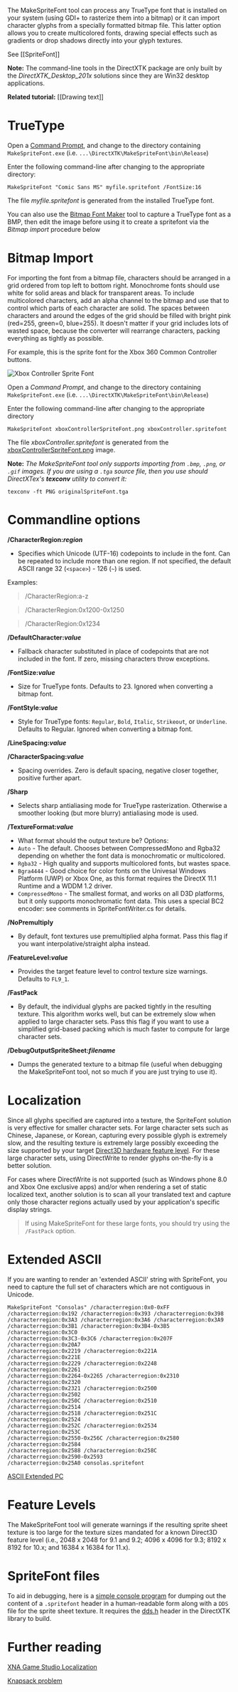 The MakeSpriteFont tool can process any TrueType font that is installed on your system (using GDI+ to rasterize them into a bitmap) or it can import character glyphs from a specially formatted bitmap file. This latter option allows you to create multicolored fonts, drawing special effects such as gradients or drop shadows directly into your glyph textures.

See [[SpriteFont]]

**Note:** The command-line tools in the DirectXTK package are only built by the _DirectXTK_Desktop_201x_ solutions since they are Win32 desktop applications.

**Related tutorial:** [[Drawing text]]

# TrueType
Open a [Command Prompt](http://windows.microsoft.com/en-us/windows/command-prompt-faq), and change to the directory containing ``MakeSpriteFont.exe`` (i.e. ``...\DirectXTK\MakeSpriteFont\bin\Release``)

Enter the following command-line after changing to the appropriate directory:

    MakeSpriteFont "Comic Sans MS" myfile.spritefont /FontSize:16

The file _myfile.spritefont_ is generated from the installed TrueType font.

You can also use the [Bitmap Font Maker](http://xbox.create.msdn.com/en-US/education/catalog/utility/bitmap_font_maker) tool to capture a TrueType font as a BMP, then edit the image before using it to create a spritefont via the _Bitmap import_ procedure below

# Bitmap Import
For importing the font from a bitmap file, characters should be arranged in a grid ordered from top left to bottom right. Monochrome fonts should use white for solid areas and black for transparent areas. To include multicolored characters, add an alpha channel to the bitmap and use that to control which parts of each character are solid. The spaces between characters and around the edges of the grid should be filled with bright pink (red=255, green=0, blue=255). It doesn't matter if your grid includes lots of wasted space, because the converter will rearrange characters, packing everything as tightly as possible.

For example, this is the sprite font for the Xbox 360 Common Controller buttons.

![Xbox Controller Sprite Font](https://github.com/Microsoft/DirectXTK/wiki/images/xboxControllerSpriteFont.png)

Open a _Command Prompt_, and change to the directory containing ``MakeSpriteFont.exe`` (i.e. ``...\DirectXTK\MakeSpriteFont\bin\Release``)

Enter the following command-line after changing to the appropriate directory

    MakeSpriteFont xboxControllerSpriteFont.png xboxController.spritefont

The file _xboxController.spritefont_ is generated from the [xboxControllerSpriteFont.png](https://github.com/Microsoft/DirectXTK/wiki/images/xboxControllerSpriteFont.png) image.

**Note:** _The MakeSpriteFont tool only supports importing from ``.bmp``, ``.png``, or ``.gif`` images. If you are using a ``.tga`` source file, then you use should DirectXTex's **texconv** utility to convert it:_

    texconv -ft PNG originalSpriteFont.tga

# Commandline options

**/CharacterRegion:_region_**
* Specifies which Unicode (UTF-16) codepoints to include in the font. Can be repeated to include more than one region. If not specified, the default ASCII range 32 (``<space>``) - 126 (``~``) is used.

Examples:
> /CharacterRegion:a-z

> /CharacterRegion:0x1200-0x1250

> /CharacterRegion:0x1234

**/DefaultCharacter:_value_**
* Fallback character substituted in place of codepoints that are not included in the font. If zero, missing characters throw exceptions.

**/FontSize:_value_**
* Size for TrueType fonts. Defaults to 23. Ignored when converting a bitmap font.

**/FontStyle:_value_**
* Style for TrueType fonts: ``Regular``, ``Bold``, ``Italic``, ``Strikeout``, or ``Underline``. Defaults to Regular. Ignored when converting a bitmap font.

**/LineSpacing:_value_**

**/CharacterSpacing:_value_**
* Spacing overrides. Zero is default spacing, negative closer together, positive further apart.

**/Sharp**
* Selects sharp antialiasing mode for TrueType rasterization. Otherwise a smoother looking (but more blurry) antialiasing mode is used.

**/TextureFormat:_value_**
* What format should the output texture be? Options:
 * ``Auto`` - The default. Chooses between CompressedMono and Rgba32 depending on whether the font data is monochromatic or multicolored.
 * ``Rgba32`` - High quality and supports multicolored fonts, but wastes space.
 * ``Bgra4444`` - Good choice for color fonts on the Univesal Windows Platform (UWP) or Xbox One, as this format requires the DirectX 11.1 Runtime and a WDDM 1.2 driver.
 * ``CompressedMono`` - The smallest format, and works on all D3D platforms, but it only supports monochromatic font data. This uses a special BC2 encoder: see comments in SpriteFontWriter.cs for details.

**/NoPremultiply**
* By default, font textures use premultiplied alpha format. Pass this flag if you want interpolative/straight alpha instead.

**/FeatureLevel:_value_**
* Provides the target feature level to control texture size warnings. Defaults to ``FL9_1``.

**/FastPack**
* By default, the individual glyphs are packed tightly in the resulting texture. This algorithm works well, but can be extremely slow when applied to large character sets. Pass this flag if you want to use a simplified grid-based packing which is much faster to compute for large character sets.

**/DebugOutputSpriteSheet:_filename_**
* Dumps the generated texture to a bitmap file (useful when debugging the MakeSpriteFont tool, not so much if you are just trying to use it).

# Localization
Since all glyphs specified are captured into a texture, the SpriteFont solution is very effective for smaller character sets. For large character sets such as Chinese, Japanese, or Korean, capturing every possible glyph is extremely slow, and the resulting texture is extremely large possibly exceeding the size supported by your target [Direct3D hardware feature level](https://docs.microsoft.com/en-us/windows/desktop/direct3d11/overviews-direct3d-11-devices-downlevel-intro). For these large character sets, using DirectWrite to render glyphs on-the-fly is a better solution.

For cases where DirectWrite is not supported (such as Windows phone 8.0 and Xbox One exclusive apps) and/or when rendering a set of static localized text, another solution is to scan all your translated text and capture only those character regions actually used by your application's specific display strings.

> If using MakeSpriteFont for these large fonts, you should try using the ``/FastPack`` option.

# Extended ASCII

If you are wanting to render an 'extended ASCII' string with SpriteFont, you need to capture the full set of characters which are not contiguous in Unicode.

    MakeSpriteFont "Consolas" /characterregion:0x0-0xFF
    /characterregion:0x192 /characterregion:0x393 /characterregion:0x398
    /characterregion:0x3A3 /characterregion:0x3A6 /characterregion:0x3A9
    /characterregion:0x3B1 /characterregion:0x3B4-0x3B5 /characterregion:0x3C0
    /characterregion:0x3C3-0x3C6 /characterregion:0x207F /characterregion:0x20A7
    /characterregion:0x2219 /characterregion:0x221A /characterregion:0x221E
    /characterregion:0x2229 /characterregion:0x2248 /characterregion:0x2261
    /characterregion:0x2264-0x2265 /characterregion:0x2310 /characterregion:0x2320
    /characterregion:0x2321 /characterregion:0x2500 /characterregion:0x2502
    /characterregion:0x250C /characterregion:0x2510 /characterregion:0x2514
    /characterregion:0x2518 /characterregion:0x251C /characterregion:0x2524
    /characterregion:0x252C /characterregion:0x2534 /characterregion:0x253C
    /characterregion:0x2550-0x256C /characterregion:0x2580 /characterregion:0x2584
    /characterregion:0x2588 /characterregion:0x258C /characterregion:0x2590-0x2593
    /characterregion:0x25A0 consolas.spritefont

[ASCII Extended PC](http://ascii-table.com/ascii-extended-pc-list.php)

# Feature Levels

The MakeSpriteFont tool will generate warnings if the resulting sprite sheet texture is too large for the texture sizes mandated for a known Direct3D feature level (i.e., 2048 x 2048 for 9.1 and 9.2; 4096 x 4096 for 9.3; 8192 x 8192 for 10.x; and 16384 x 16384 for 11.x).

# SpriteFont files

To aid in debugging, here is a [simple console program]() for dumping out the content of a ``.spritefont`` header in a human-readable form along with a ``DDS`` file for the sprite sheet texture. It requires the [dds.h](https://raw.githubusercontent.com/Microsoft/DirectXTK/master/Src/dds.h) header in the DirectXTK library to build.

# Further reading

[XNA Game Studio Localization](http://xbox.create.msdn.com/en-US/education/catalog/sample/localization)

[Knapsack problem](http://en.wikipedia.org/wiki/Knapsack_problem)
